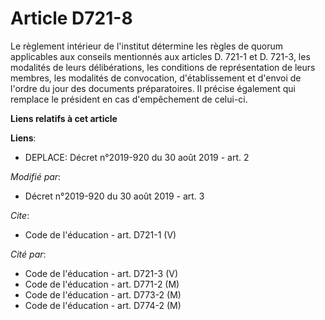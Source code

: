 # Article D721-8

Le règlement intérieur de l'institut détermine les règles de quorum applicables aux conseils mentionnés aux articles D. 721-1
et D. 721-3, les modalités de leurs délibérations, les conditions de représentation de leurs membres, les modalités de
convocation, d'établissement et d'envoi de l'ordre du jour des documents préparatoires. Il précise également qui remplace le
président en cas d'empêchement de celui-ci.

**Liens relatifs à cet article**

**Liens**:

  - DEPLACE: Décret n°2019-920 du 30 août 2019 - art. 2

_Modifié par_:

  - Décret n°2019-920 du 30 août 2019 - art. 3

_Cite_:

  - Code de l'éducation - art. D721-1 (V)

_Cité par_:

  - Code de l'éducation - art. D721-3 (V)
  - Code de l'éducation - art. D771-2 (M)
  - Code de l'éducation - art. D773-2 (M)
  - Code de l'éducation - art. D774-2 (M)

